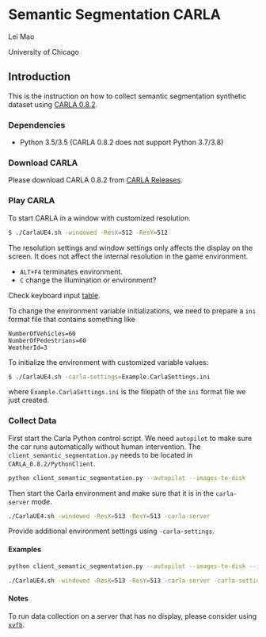# Semantic Segmentation CARLA

Lei Mao

University of Chicago


## Introduction

This is the instruction on how to collect semantic segmentation synthetic dataset using [CARLA 0.8.2](https://github.com/carla-simulator/carla/releases/tag/0.8.2).

### Dependencies

* Python 3.5/3.5 (CARLA 0.8.2 does not support Python 3.7/3.8)

### Download CARLA

Please download CARLA 0.8.2 from [CARLA Releases](https://github.com/carla-simulator/carla/releases).


### Play CARLA

To start CARLA in a window with customized resolution.


```bash
$ ./CarlaUE4.sh -windowed -ResX=512 -ResY=512
```
The resolution settings and window settings only affects the display on the screen. It does not affect the internal resolution in the game environment.


* `ALT+F4` terminates environment.
* `C` change the illumination or environment?

Check keyboard input [table](https://carla.readthedocs.io/en/stable/simulator_keyboard_input/).


To change the environment variable initializations, we need to prepare a `ini` format file that contains something like

```
NumberOfVehicles=60
NumberOfPedestrians=60
WeatherId=3
```

To initialize the environment with customized variable values:

```bash
$ ./CarlaUE4.sh -carla-settings=Example.CarlaSettings.ini
```

where `Example.CarlaSettings.ini` is the filepath of the `ini` format file we just created.

### Collect Data


First start the Carla Python control script. We need `autopilot` to make sure the car runs automatically without human intervention. The `client_semantic_segmentation.py` needs to be located in `CARLA_0.8.2/PythonClient`.

```bash
python client_semantic_segmentation.py --autopilot --images-to-disk
```

Then start the Carla environment and make sure that it is in the `carla-server` mode.


```bash
./CarlaUE4.sh -windowed -ResX=513 -ResY=513 -carla-server
```

Provide additional environment settings using `-carla-settings`.

#### Examples


```bash
python client_semantic_segmentation.py --autopilot --images-to-disk --images-to-disk-frequency 1 --quality-level Epic --number-of-episodes 50 --frames-per-episode 1000
```

```bash
./CarlaUE4.sh -windowed -ResX=513 -ResY=513 -carla-server -carla-settings=SemanticSegmentation.CarlaSettings.ini
```


#### Notes

To run data collection on a server that has no display, please consider using [`xvfb`](https://leimao.github.io/blog/Running-X-Client-Using-Virtual-X-Server-Xvfb/).

